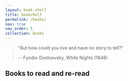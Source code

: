 ```yaml
---
layout: book-shelf
title: bookshelf
permalink: /books/
nav: true
nav_order: 5
collection: books
---
```


> "But how could you live and have no story to tell?"
>
> -- Fyodor Dostoevsky, White Nights (1848)

## Books to read and re-read
